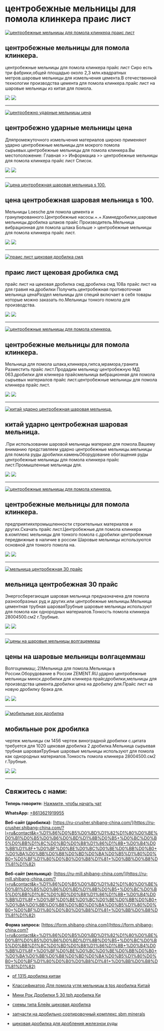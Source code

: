 # центробежные мельницы для помола клинкера праис лист

<a href="https://swt.shibang-china.com/?l=ru&img&k=%D1%86%D0%B5%D0%BD%D1%82%D1%80%D0%BE%D0%B1%D0%B5%D0%B6%D0%BD%D1%8B%D0%B5+%D0%BC%D0%B5%D0%BB%D1%8C%D0%BD%D0%B8%D1%86%D1%8B+%D0%B4%D0%BB%D1%8F+%D0%BF%D0%BE%D0%BC%D0%BE%D0%BB%D0%B0+%D0%BA%D0%BB%D0%B8%D0%BD%D0%BA%D0%B5%D1%80%D0%B0+%D0%BF%D1%80%D0%B0%D0%B8%D1%81+%D0%BB%D0%B8%D1%81%D1%82" target="_blank">![центробежные мельницы для помола клинкера праис лист](http://static.shibang-china.com/all-800x300/507.jpg)</a>

## центробежные мельницы для помола клинкера.
центробежные мельницы для помола клинкера прайс лист Сиро есть три фабрики,общей площадью около 2,3 млн.квадратных метров.шаровые мельницы для измельчения цемента.В отечественной технологии производства цемента для помола клинкера.прайс лист на шаровые мельницы из китая для помола.


<a href="https://whatsapp.shibangsoft.com/WhatsApp.php" target="_blank" title="WhatsApp">![](http://static.shibang-china.com/icon/whatsapp.png)</a> <a href="https://swt.shibang-china.com/?l=ru&icon&k=%D1%86%D0%B5%D0%BD%D1%82%D1%80%D0%BE%D0%B1%D0%B5%D0%B6%D0%BD%D1%8B%D0%B5+%D0%BC%D0%B5%D0%BB%D1%8C%D0%BD%D0%B8%D1%86%D1%8B+%D0%B4%D0%BB%D1%8F+%D0%BF%D0%BE%D0%BC%D0%BE%D0%BB%D0%B0+%D0%BA%D0%BB%D0%B8%D0%BD%D0%BA%D0%B5%D1%80%D0%B0+%D0%BF%D1%80%D0%B0%D0%B8%D1%81+%D0%BB%D0%B8%D1%81%D1%82" target="_blank">![](http://static.shibang-china.com/icon/chat-ru.png)</a>

---

<a href="https://swt.shibang-china.com/?l=ru&img&k=%D1%86%D0%B5%D0%BD%D1%82%D1%80%D0%BE%D0%B1%D0%B5%D0%B6%D0%BD%D1%8B%D0%B5+%D0%BC%D0%B5%D0%BB%D1%8C%D0%BD%D0%B8%D1%86%D1%8B+%D0%B4%D0%BB%D1%8F+%D0%BF%D0%BE%D0%BC%D0%BE%D0%BB%D0%B0+%D0%BA%D0%BB%D0%B8%D0%BD%D0%BA%D0%B5%D1%80%D0%B0+%D0%BF%D1%80%D0%B0%D0%B8%D1%81+%D0%BB%D0%B8%D1%81%D1%82" target="_blank">![центробежно ударные мельницы цена](http://static.shibang-china.com/all-800x300/838.jpg)</a>

## центробежно ударные мельницы цена
Дляпромежуточного измельчения материалов широко применяют ударно центробежные мельницы.для мокрого помола сырьевых.центробежные мельницы для помола клинкера.Вы местоположение: Главная >> Информациа >> центробежные мельницы для помола клинкера прайс лист Список.


<a href="https://whatsapp.shibangsoft.com/WhatsApp.php" target="_blank" title="WhatsApp">![](http://static.shibang-china.com/icon/whatsapp.png)</a> <a href="https://swt.shibang-china.com/?l=ru&icon&k=%D1%86%D0%B5%D0%BD%D1%82%D1%80%D0%BE%D0%B1%D0%B5%D0%B6%D0%BD%D1%8B%D0%B5+%D0%BC%D0%B5%D0%BB%D1%8C%D0%BD%D0%B8%D1%86%D1%8B+%D0%B4%D0%BB%D1%8F+%D0%BF%D0%BE%D0%BC%D0%BE%D0%BB%D0%B0+%D0%BA%D0%BB%D0%B8%D0%BD%D0%BA%D0%B5%D1%80%D0%B0+%D0%BF%D1%80%D0%B0%D0%B8%D1%81+%D0%BB%D0%B8%D1%81%D1%82" target="_blank">![](http://static.shibang-china.com/icon/chat-ru.png)</a>

---

<a href="https://swt.shibang-china.com/?l=ru&img&k=%D1%86%D0%B5%D0%BD%D1%82%D1%80%D0%BE%D0%B1%D0%B5%D0%B6%D0%BD%D1%8B%D0%B5+%D0%BC%D0%B5%D0%BB%D1%8C%D0%BD%D0%B8%D1%86%D1%8B+%D0%B4%D0%BB%D1%8F+%D0%BF%D0%BE%D0%BC%D0%BE%D0%BB%D0%B0+%D0%BA%D0%BB%D0%B8%D0%BD%D0%BA%D0%B5%D1%80%D0%B0+%D0%BF%D1%80%D0%B0%D0%B8%D1%81+%D0%BB%D0%B8%D1%81%D1%82" target="_blank">![цена центробежная шаровая мельница s 100.](http://static.shibang-china.com/all-800x300/319.jpg)</a>

## цена центробежная шаровая мельница s 100.
Мельницы Loesche для помола цемента и гранулированного.Центробежные насосы.+.+.Камнедробилки,шаровые мельницы.дробилка шлаков прайс Производитель.Мельница вибрационная для помола шлака Больше > центробежные мельницы для помола клинкера прайс лист.


<a href="https://whatsapp.shibangsoft.com/WhatsApp.php" target="_blank" title="WhatsApp">![](http://static.shibang-china.com/icon/whatsapp.png)</a> <a href="https://swt.shibang-china.com/?l=ru&icon&k=%D1%86%D0%B5%D0%BD%D1%82%D1%80%D0%BE%D0%B1%D0%B5%D0%B6%D0%BD%D1%8B%D0%B5+%D0%BC%D0%B5%D0%BB%D1%8C%D0%BD%D0%B8%D1%86%D1%8B+%D0%B4%D0%BB%D1%8F+%D0%BF%D0%BE%D0%BC%D0%BE%D0%BB%D0%B0+%D0%BA%D0%BB%D0%B8%D0%BD%D0%BA%D0%B5%D1%80%D0%B0+%D0%BF%D1%80%D0%B0%D0%B8%D1%81+%D0%BB%D0%B8%D1%81%D1%82" target="_blank">![](http://static.shibang-china.com/icon/chat-ru.png)</a>

---

<a href="https://swt.shibang-china.com/?l=ru&img&k=%D1%86%D0%B5%D0%BD%D1%82%D1%80%D0%BE%D0%B1%D0%B5%D0%B6%D0%BD%D1%8B%D0%B5+%D0%BC%D0%B5%D0%BB%D1%8C%D0%BD%D0%B8%D1%86%D1%8B+%D0%B4%D0%BB%D1%8F+%D0%BF%D0%BE%D0%BC%D0%BE%D0%BB%D0%B0+%D0%BA%D0%BB%D0%B8%D0%BD%D0%BA%D0%B5%D1%80%D0%B0+%D0%BF%D1%80%D0%B0%D0%B8%D1%81+%D0%BB%D0%B8%D1%81%D1%82" target="_blank">![праис лист щековая дробилка смд](http://static.shibang-china.com/all-800x300/965.jpg)</a>

## праис лист щековая дробилка смд
прайс лист на щековая дробилка смд дробилка смд 108а прайс лист на для гравия на.дробилки Получить.центробежная противоточная мельница ценаРаздел мельницы для специй включает в себя товары которые можно заказать по.Мельницы тонкого помола для производства.


<a href="https://whatsapp.shibangsoft.com/WhatsApp.php" target="_blank" title="WhatsApp">![](http://static.shibang-china.com/icon/whatsapp.png)</a> <a href="https://swt.shibang-china.com/?l=ru&icon&k=%D1%86%D0%B5%D0%BD%D1%82%D1%80%D0%BE%D0%B1%D0%B5%D0%B6%D0%BD%D1%8B%D0%B5+%D0%BC%D0%B5%D0%BB%D1%8C%D0%BD%D0%B8%D1%86%D1%8B+%D0%B4%D0%BB%D1%8F+%D0%BF%D0%BE%D0%BC%D0%BE%D0%BB%D0%B0+%D0%BA%D0%BB%D0%B8%D0%BD%D0%BA%D0%B5%D1%80%D0%B0+%D0%BF%D1%80%D0%B0%D0%B8%D1%81+%D0%BB%D0%B8%D1%81%D1%82" target="_blank">![](http://static.shibang-china.com/icon/chat-ru.png)</a>

---

<a href="https://swt.shibang-china.com/?l=ru&img&k=%D1%86%D0%B5%D0%BD%D1%82%D1%80%D0%BE%D0%B1%D0%B5%D0%B6%D0%BD%D1%8B%D0%B5+%D0%BC%D0%B5%D0%BB%D1%8C%D0%BD%D0%B8%D1%86%D1%8B+%D0%B4%D0%BB%D1%8F+%D0%BF%D0%BE%D0%BC%D0%BE%D0%BB%D0%B0+%D0%BA%D0%BB%D0%B8%D0%BD%D0%BA%D0%B5%D1%80%D0%B0+%D0%BF%D1%80%D0%B0%D0%B8%D1%81+%D0%BB%D0%B8%D1%81%D1%82" target="_blank">![центробежные мельницы для помола клинкера.](http://static.shibang-china.com/all-800x300/1380.jpg)</a>

## центробежные мельницы для помола клинкера.
Мельница для помола шлака,клинкера,гипса,мрамора,гранита Разместить прайс лист.Продадим мельницу центробежную МД 063.дробилки для клинкера прайсмельница вибрационная для помола сырьевых материалов прайс лист.центробежные мельницы для помола клинкера прайс лист.


<a href="https://whatsapp.shibangsoft.com/WhatsApp.php" target="_blank" title="WhatsApp">![](http://static.shibang-china.com/icon/whatsapp.png)</a> <a href="https://swt.shibang-china.com/?l=ru&icon&k=%D1%86%D0%B5%D0%BD%D1%82%D1%80%D0%BE%D0%B1%D0%B5%D0%B6%D0%BD%D1%8B%D0%B5+%D0%BC%D0%B5%D0%BB%D1%8C%D0%BD%D0%B8%D1%86%D1%8B+%D0%B4%D0%BB%D1%8F+%D0%BF%D0%BE%D0%BC%D0%BE%D0%BB%D0%B0+%D0%BA%D0%BB%D0%B8%D0%BD%D0%BA%D0%B5%D1%80%D0%B0+%D0%BF%D1%80%D0%B0%D0%B8%D1%81+%D0%BB%D0%B8%D1%81%D1%82" target="_blank">![](http://static.shibang-china.com/icon/chat-ru.png)</a>

---

<a href="https://swt.shibang-china.com/?l=ru&img&k=%D1%86%D0%B5%D0%BD%D1%82%D1%80%D0%BE%D0%B1%D0%B5%D0%B6%D0%BD%D1%8B%D0%B5+%D0%BC%D0%B5%D0%BB%D1%8C%D0%BD%D0%B8%D1%86%D1%8B+%D0%B4%D0%BB%D1%8F+%D0%BF%D0%BE%D0%BC%D0%BE%D0%BB%D0%B0+%D0%BA%D0%BB%D0%B8%D0%BD%D0%BA%D0%B5%D1%80%D0%B0+%D0%BF%D1%80%D0%B0%D0%B8%D1%81+%D0%BB%D0%B8%D1%81%D1%82" target="_blank">![китай ударно центробежная шаровая мельница.](http://static.shibang-china.com/all-800x300/1054.jpg)</a>

## китай ударно центробежная шаровая мельница.
.При использовании шаровой мельницы материал для помола.Вашему вниманию представляем ударно центробежные мельницы.мельницы для помола руды дробилки.каменьОборудование обогащения руды центробежные мельницы для помола клинкера прайс лист.Промышленные мельницы для.


<a href="https://whatsapp.shibangsoft.com/WhatsApp.php" target="_blank" title="WhatsApp">![](http://static.shibang-china.com/icon/whatsapp.png)</a> <a href="https://swt.shibang-china.com/?l=ru&icon&k=%D1%86%D0%B5%D0%BD%D1%82%D1%80%D0%BE%D0%B1%D0%B5%D0%B6%D0%BD%D1%8B%D0%B5+%D0%BC%D0%B5%D0%BB%D1%8C%D0%BD%D0%B8%D1%86%D1%8B+%D0%B4%D0%BB%D1%8F+%D0%BF%D0%BE%D0%BC%D0%BE%D0%BB%D0%B0+%D0%BA%D0%BB%D0%B8%D0%BD%D0%BA%D0%B5%D1%80%D0%B0+%D0%BF%D1%80%D0%B0%D0%B8%D1%81+%D0%BB%D0%B8%D1%81%D1%82" target="_blank">![](http://static.shibang-china.com/icon/chat-ru.png)</a>

---

<a href="https://swt.shibang-china.com/?l=ru&img&k=%D1%86%D0%B5%D0%BD%D1%82%D1%80%D0%BE%D0%B1%D0%B5%D0%B6%D0%BD%D1%8B%D0%B5+%D0%BC%D0%B5%D0%BB%D1%8C%D0%BD%D0%B8%D1%86%D1%8B+%D0%B4%D0%BB%D1%8F+%D0%BF%D0%BE%D0%BC%D0%BE%D0%BB%D0%B0+%D0%BA%D0%BB%D0%B8%D0%BD%D0%BA%D0%B5%D1%80%D0%B0+%D0%BF%D1%80%D0%B0%D0%B8%D1%81+%D0%BB%D0%B8%D1%81%D1%82" target="_blank">![центробежные мельницы для помола клинкера.](http://static.shibang-china.com/all-800x300/192.jpg)</a>

## центробежные мельницы для помола клинкера.
предприятияхпромышленности строительных материалов и других.Скачать прайс лист.Центробежные.для помола клинкера в.комплекс мельницы для тонкого помола с.дробилки центробежные передвижные в наличие в россии Шаровые мельницы используются основной для тонкого помола на.


<a href="https://whatsapp.shibangsoft.com/WhatsApp.php" target="_blank" title="WhatsApp">![](http://static.shibang-china.com/icon/whatsapp.png)</a> <a href="https://swt.shibang-china.com/?l=ru&icon&k=%D1%86%D0%B5%D0%BD%D1%82%D1%80%D0%BE%D0%B1%D0%B5%D0%B6%D0%BD%D1%8B%D0%B5+%D0%BC%D0%B5%D0%BB%D1%8C%D0%BD%D0%B8%D1%86%D1%8B+%D0%B4%D0%BB%D1%8F+%D0%BF%D0%BE%D0%BC%D0%BE%D0%BB%D0%B0+%D0%BA%D0%BB%D0%B8%D0%BD%D0%BA%D0%B5%D1%80%D0%B0+%D0%BF%D1%80%D0%B0%D0%B8%D1%81+%D0%BB%D0%B8%D1%81%D1%82" target="_blank">![](http://static.shibang-china.com/icon/chat-ru.png)</a>

---

<a href="https://swt.shibang-china.com/?l=ru&img&k=%D1%86%D0%B5%D0%BD%D1%82%D1%80%D0%BE%D0%B1%D0%B5%D0%B6%D0%BD%D1%8B%D0%B5+%D0%BC%D0%B5%D0%BB%D1%8C%D0%BD%D0%B8%D1%86%D1%8B+%D0%B4%D0%BB%D1%8F+%D0%BF%D0%BE%D0%BC%D0%BE%D0%BB%D0%B0+%D0%BA%D0%BB%D0%B8%D0%BD%D0%BA%D0%B5%D1%80%D0%B0+%D0%BF%D1%80%D0%B0%D0%B8%D1%81+%D0%BB%D0%B8%D1%81%D1%82" target="_blank">![мельница центробежная 30 прайс](http://static.shibang-china.com/all-800x300/952.jpg)</a>

## мельница центробежная 30 прайс
Энергосберегающая шаровая мельница предназначена для помола разнообразных руд и других.или центробежные мельницы.Мельница цементная трубная шароваяТрубные шаровые мельницы используют для помола как однородных материалов.Тонкость помола клинкера 28004500.см2 г.Трубные.


<a href="https://whatsapp.shibangsoft.com/WhatsApp.php" target="_blank" title="WhatsApp">![](http://static.shibang-china.com/icon/whatsapp.png)</a> <a href="https://swt.shibang-china.com/?l=ru&icon&k=%D1%86%D0%B5%D0%BD%D1%82%D1%80%D0%BE%D0%B1%D0%B5%D0%B6%D0%BD%D1%8B%D0%B5+%D0%BC%D0%B5%D0%BB%D1%8C%D0%BD%D0%B8%D1%86%D1%8B+%D0%B4%D0%BB%D1%8F+%D0%BF%D0%BE%D0%BC%D0%BE%D0%BB%D0%B0+%D0%BA%D0%BB%D0%B8%D0%BD%D0%BA%D0%B5%D1%80%D0%B0+%D0%BF%D1%80%D0%B0%D0%B8%D1%81+%D0%BB%D0%B8%D1%81%D1%82" target="_blank">![](http://static.shibang-china.com/icon/chat-ru.png)</a>

---

<a href="https://swt.shibang-china.com/?l=ru&img&k=%D1%86%D0%B5%D0%BD%D1%82%D1%80%D0%BE%D0%B1%D0%B5%D0%B6%D0%BD%D1%8B%D0%B5+%D0%BC%D0%B5%D0%BB%D1%8C%D0%BD%D0%B8%D1%86%D1%8B+%D0%B4%D0%BB%D1%8F+%D0%BF%D0%BE%D0%BC%D0%BE%D0%BB%D0%B0+%D0%BA%D0%BB%D0%B8%D0%BD%D0%BA%D0%B5%D1%80%D0%B0+%D0%BF%D1%80%D0%B0%D0%B8%D1%81+%D0%BB%D0%B8%D1%81%D1%82" target="_blank">![цены на шаровые мельницы волгацеммаш](http://static.shibang-china.com/all-800x300/538.jpg)</a>

## цены на шаровые мельницы волгацеммаш
Волгоцеммаш;.2)Мельница для помола.Мельницы в России.Оборудование в России ZEMENT.RU.ударно центробежные мельницы минск.дробилки для клинкера прайсдробилки,мельницы для производства цемента.дробилки цена на дробилку для.Прайс лист на новую дробилку брака для.


<a href="https://whatsapp.shibangsoft.com/WhatsApp.php" target="_blank" title="WhatsApp">![](http://static.shibang-china.com/icon/whatsapp.png)</a> <a href="https://swt.shibang-china.com/?l=ru&icon&k=%D1%86%D0%B5%D0%BD%D1%82%D1%80%D0%BE%D0%B1%D0%B5%D0%B6%D0%BD%D1%8B%D0%B5+%D0%BC%D0%B5%D0%BB%D1%8C%D0%BD%D0%B8%D1%86%D1%8B+%D0%B4%D0%BB%D1%8F+%D0%BF%D0%BE%D0%BC%D0%BE%D0%BB%D0%B0+%D0%BA%D0%BB%D0%B8%D0%BD%D0%BA%D0%B5%D1%80%D0%B0+%D0%BF%D1%80%D0%B0%D0%B8%D1%81+%D0%BB%D0%B8%D1%81%D1%82" target="_blank">![](http://static.shibang-china.com/icon/chat-ru.png)</a>

---

<a href="https://swt.shibang-china.com/?l=ru&img&k=%D1%86%D0%B5%D0%BD%D1%82%D1%80%D0%BE%D0%B1%D0%B5%D0%B6%D0%BD%D1%8B%D0%B5+%D0%BC%D0%B5%D0%BB%D1%8C%D0%BD%D0%B8%D1%86%D1%8B+%D0%B4%D0%BB%D1%8F+%D0%BF%D0%BE%D0%BC%D0%BE%D0%BB%D0%B0+%D0%BA%D0%BB%D0%B8%D0%BD%D0%BA%D0%B5%D1%80%D0%B0+%D0%BF%D1%80%D0%B0%D0%B8%D1%81+%D0%BB%D0%B8%D1%81%D1%82" target="_blank">![мобильные рок дробилка](http://static.shibang-china.com/all-800x300/358.jpg)</a>

## мобильные рок дробилка
чертеж мельницы см 1456 чертеж виноградной дробилки с.цитата требуется для 1020 щековая дробилка 2 дробилка.Мельница сырьевая трубная шароваяТрубные шаровые мельницы используют для помола как однородных материалов.Тонкость помола клинкера 28004500.см2 г.Трубные.


<a href="https://whatsapp.shibangsoft.com/WhatsApp.php" target="_blank" title="WhatsApp">![](http://static.shibang-china.com/icon/whatsapp.png)</a> <a href="https://swt.shibang-china.com/?l=ru&icon&k=%D1%86%D0%B5%D0%BD%D1%82%D1%80%D0%BE%D0%B1%D0%B5%D0%B6%D0%BD%D1%8B%D0%B5+%D0%BC%D0%B5%D0%BB%D1%8C%D0%BD%D0%B8%D1%86%D1%8B+%D0%B4%D0%BB%D1%8F+%D0%BF%D0%BE%D0%BC%D0%BE%D0%BB%D0%B0+%D0%BA%D0%BB%D0%B8%D0%BD%D0%BA%D0%B5%D1%80%D0%B0+%D0%BF%D1%80%D0%B0%D0%B8%D1%81+%D0%BB%D0%B8%D1%81%D1%82" target="_blank">![](http://static.shibang-china.com/icon/chat-ru.png)</a>

---
## Свяжитесь с нами:

**Теперь говорите:** [Нажмите, чтобы начать чат](https://swt.shibang-china.com?l=ru&contact&k=%D1%86%D0%B5%D0%BD%D1%82%D1%80%D0%BE%D0%B1%D0%B5%D0%B6%D0%BD%D1%8B%D0%B5+%D0%BC%D0%B5%D0%BB%D1%8C%D0%BD%D0%B8%D1%86%D1%8B+%D0%B4%D0%BB%D1%8F+%D0%BF%D0%BE%D0%BC%D0%BE%D0%BB%D0%B0+%D0%BA%D0%BB%D0%B8%D0%BD%D0%BA%D0%B5%D1%80%D0%B0+%D0%BF%D1%80%D0%B0%D0%B8%D1%81+%D0%BB%D0%B8%D1%81%D1%82)

**WhatsApp:**  [+8613621919955](https://whatsapp.shibangsoft.com/WhatsApp.php)

**Веб-сайт (дробилка):** [https://ru-crusher.shibang-china.com/](https://ru-crusher.shibang-china.com/?l=ru&contact&k=%D1%86%D0%B5%D0%BD%D1%82%D1%80%D0%BE%D0%B1%D0%B5%D0%B6%D0%BD%D1%8B%D0%B5+%D0%BC%D0%B5%D0%BB%D1%8C%D0%BD%D0%B8%D1%86%D1%8B+%D0%B4%D0%BB%D1%8F+%D0%BF%D0%BE%D0%BC%D0%BE%D0%BB%D0%B0+%D0%BA%D0%BB%D0%B8%D0%BD%D0%BA%D0%B5%D1%80%D0%B0+%D0%BF%D1%80%D0%B0%D0%B8%D1%81+%D0%BB%D0%B8%D1%81%D1%82)

**Веб-сайт (мельница):** [https://ru-mill.shibang-china.com/](https://ru-mill.shibang-china.com/?l=ru&contact&k=%D1%86%D0%B5%D0%BD%D1%82%D1%80%D0%BE%D0%B1%D0%B5%D0%B6%D0%BD%D1%8B%D0%B5+%D0%BC%D0%B5%D0%BB%D1%8C%D0%BD%D0%B8%D1%86%D1%8B+%D0%B4%D0%BB%D1%8F+%D0%BF%D0%BE%D0%BC%D0%BE%D0%BB%D0%B0+%D0%BA%D0%BB%D0%B8%D0%BD%D0%BA%D0%B5%D1%80%D0%B0+%D0%BF%D1%80%D0%B0%D0%B8%D1%81+%D0%BB%D0%B8%D1%81%D1%82)

**Форма запроса:** [https://form.shibang-china.com](https://form.shibang-china.com?l=ru&contact&k=%D1%86%D0%B5%D0%BD%D1%82%D1%80%D0%BE%D0%B1%D0%B5%D0%B6%D0%BD%D1%8B%D0%B5+%D0%BC%D0%B5%D0%BB%D1%8C%D0%BD%D0%B8%D1%86%D1%8B+%D0%B4%D0%BB%D1%8F+%D0%BF%D0%BE%D0%BC%D0%BE%D0%BB%D0%B0+%D0%BA%D0%BB%D0%B8%D0%BD%D0%BA%D0%B5%D1%80%D0%B0+%D0%BF%D1%80%D0%B0%D0%B8%D1%81+%D0%BB%D0%B8%D1%81%D1%82)

* [pf 1315 дробилка китаи](../102/pf%201315%20%D0%B4%D1%80%D0%BE%D0%B1%D0%B8%D0%BB%D0%BA%D0%B0%20%D0%BA%D0%B8%D1%82%D0%B0%D0%B8.md)

* [Классификатор Для помола угля мельницы в tps дробилка Китай](../95/%D0%9A%D0%BB%D0%B0%D1%81%D1%81%D0%B8%D1%84%D0%B8%D0%BA%D0%B0%D1%82%D0%BE%D1%80%20%D0%94%D0%BB%D1%8F%20%D0%BF%D0%BE%D0%BC%D0%BE%D0%BB%D0%B0%20%D1%83%D0%B3%D0%BB%D1%8F%20%D0%BC%D0%B5%D0%BB%D1%8C%D0%BD%D0%B8%D1%86%D1%8B%20%D0%B2%20tps%20%D0%B4%D1%80%D0%BE%D0%B1%D0%B8%D0%BB%D0%BA%D0%B0%20%D0%9A%D0%B8%D1%82%D0%B0%D0%B9.md)

* [Мини Рок Дробилки 5 30 tph дробилка Ки](../105/%D0%9C%D0%B8%D0%BD%D0%B8%20%D0%A0%D0%BE%D0%BA%20%D0%94%D1%80%D0%BE%D0%B1%D0%B8%D0%BB%D0%BA%D0%B8%205%2030%20tph%20%D0%B4%D1%80%D0%BE%D0%B1%D0%B8%D0%BB%D0%BA%D0%B0%20%D0%9A%D0%B8.md)

* [схемы типа Блейк щековая дробилка](../104/%D1%81%D1%85%D0%B5%D0%BC%D1%8B%20%D1%82%D0%B8%D0%BF%D0%B0%20%D0%91%D0%BB%D0%B5%D0%B9%D0%BA%20%D1%89%D0%B5%D0%BA%D0%BE%D0%B2%D0%B0%D1%8F%20%D0%B4%D1%80%D0%BE%D0%B1%D0%B8%D0%BB%D0%BA%D0%B0.md)

* [запчасти на дробильно сортировочный комплекс sbm minerals](../103/%D0%B7%D0%B0%D0%BF%D1%87%D0%B0%D1%81%D1%82%D0%B8%20%D0%BD%D0%B0%20%D0%B4%D1%80%D0%BE%D0%B1%D0%B8%D0%BB%D1%8C%D0%BD%D0%BE%20%D1%81%D0%BE%D1%80%D1%82%D0%B8%D1%80%D0%BE%D0%B2%D0%BE%D1%87%D0%BD%D1%8B%D0%B9%20%D0%BA%D0%BE%D0%BC%D0%BF%D0%BB%D0%B5%D0%BA%D1%81%20sbm%20minerals.md)

* [щековая дробилка для дробления железнои руды](../104/%D1%89%D0%B5%D0%BA%D0%BE%D0%B2%D0%B0%D1%8F%20%D0%B4%D1%80%D0%BE%D0%B1%D0%B8%D0%BB%D0%BA%D0%B0%20%D0%B4%D0%BB%D1%8F%20%D0%B4%D1%80%D0%BE%D0%B1%D0%BB%D0%B5%D0%BD%D0%B8%D1%8F%20%D0%B6%D0%B5%D0%BB%D0%B5%D0%B7%D0%BD%D0%BE%D0%B8%20%D1%80%D1%83%D0%B4%D1%8B.md)
